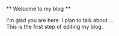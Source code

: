 ** Welcome to my blog **

I'm glad you are here. I plan to talk about ...\
This is the first step of editing my blog.
